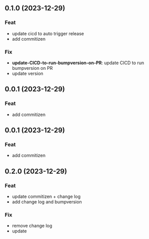 ## 0.1.0 (2023-12-29)

### Feat

- update cicd to auto trigger release
- add commitizen

### Fix

- **update-CICD-to-run-bumpversion-on-PR**: update CICD to run bumpversion on PR
- update version

## 0.0.1 (2023-12-29)

### Feat

- add commitizen

## 0.0.1 (2023-12-29)

### Feat

- add commitizen

## 0.2.0 (2023-12-29)

### Feat

- update commitizen + change log
- add change log and bumpversion

### Fix

- remove change log
- update
